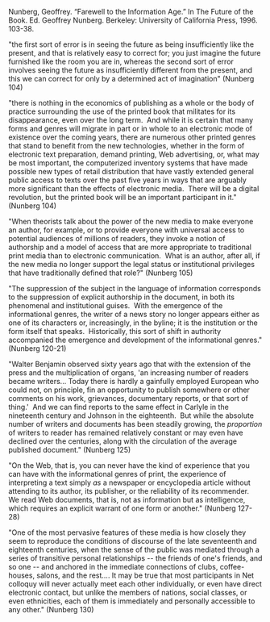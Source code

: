 Nunberg, Geoffrey. “Farewell to the Information Age.” In The Future of the Book. Ed. Geoffrey Nunberg. Berkeley: University of California Press, 1996. 103-38.


"the first sort of error is in seeing the future as being insufficiently like the present, and that is relatively easy to correct for; you just imagine the future furnished like the room you are in, whereas the second sort of error involves seeing the future as insufficiently different from the present, and this we can correct for only by a determined act of imagination" (Nunberg 104)

"there is nothing in the economics of publishing as a whole or the body of practice surrounding the use of the printed book that militates for its disappearance, even over the long term.  And while it is certain that many forms and genres will migrate in part or in whole to an electronic mode of existence over the coming years, there are numerous other printed genres that stand to benefit from the new technologies, whether in the form of electronic text preparation, demand printing, Web advertising, or, what may be most important, the computerized inventory systems that have made possible new types of retail distribution that have vastly extended general public access to texts over the past five years in ways that are arguably more significant than the effects of electronic media.  There will be a digital revolution, but the printed book will be an important participant in it." (Nunberg 104)

"When theorists talk about the power of the new media to make everyone an author, for example, or to provide everyone with universal access to potential audiences of millions of readers, they invoke a notion of authorship and a model of access that are more appropriate to traditional print media than to electronic communication.  What is an author, after all, if the new media no longer support the legal status or institutional privileges that have traditionally defined that role?" (Nunberg 105)

"The suppression of the subject in the language of information corresponds to the suppression of explicit authorship in the document, in both its phenomenal and institutional guises.  With the emergence of the informational genres, the writer of a news story no longer appears either as one of its characters or, increasingly, in the byline; it is the institution or the form itself that speaks.  Historically, this sort of shift in authority accompanied the emergence and development of the informational genres." (Nunberg 120-21)

"Walter Benjamin observed sixty years ago that with the extension of the press and the multiplication of organs, 'an increasing number of readers became writers... Today there is hardly a gainfully employed European who could not, on principle, fin an opportunity to publish somewhere or other comments on his work, grievances, documentary reports, or that sort of thing.'  And we can find reports to the same effect in Carlyle in the nineteenth century and Johnson in the eighteenth.  But while the absolute number of writers and documents has been steadily growing, the *proportion* of writers to reader has remained relatively constant or may even have declined over the centuries, along with the circulation of the average published document." (Nunberg 125)

"On the Web, that is, you can never have the kind of experience that you can have with the informational genres of print, the experience of interpreting a text simply *as* a newspaper or encyclopedia article without attending to its author, its publisher, or the reliability of its recommender.  We read Web documents, that is, not as information but as intelligence, which requires an explicit warrant of one form or another." (Nunberg 127-28)

"One of the most pervasive features of these media is how closely they seem to reproduce the conditions of discourse of the late seventeenth and eighteenth centuries, when the sense of the public was mediated through a series of transitive personal relationships -- the friends of one's friends, and so one -- and anchored in the immediate connections of clubs, coffee-houses, salons, and the rest.... It may be true that most participants in Net colloquy will never actually meet each other individually, or even have direct electronic contact, but unlike the members of nations, social classes, or even ethnicities, each of them is immediately and personally accessible to any other." (Nunberg 130)

